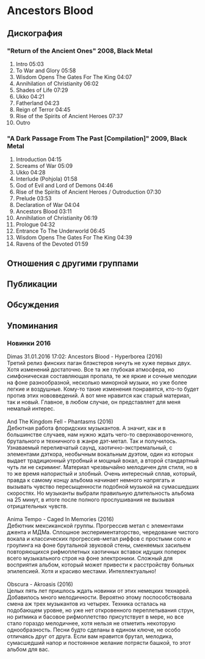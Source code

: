# Ancestors Blood



## Дискография

### "Return of the Ancient Ones" 2008, Black Metal

1. Intro 05:03
2. To War and Glory 05:58  
3. Wisdom Opens The Gates For The King 04:07
4. Annihilation of Christianity 06:02  
5. Shades of Life 07:29  
6. Ukko 04:21  
7. Fatherland 04:23
8. Reign of Terror 04:45  
9. Rise of the Spirits of Ancient Heroes 07:37  
10. Outro 

### "A Dark Passage From The Past [Compilation]" 2009, Black Metal

1. Introduction 04:15  
2. Screams of War 05:09  
3. Ukko 04:28  
4. Interlude (Pohjola) 01:58  
5. God of Evil and Lord of Demons 04:46  
6. Rise of the Spirits of Ancient Heroes / Outroduction 07:30  
7. Prelude 03:53  
8. Declaration of War 04:04  
9. Ancestors Blood 03:11  
10. Annihilation of Christianity 06:19  
11. Prologue 04:32  
12. Entrance To The Underworld 06:45  
13. Wisdom Opens The Gates For The King 04:39  
14. Ravens of the Devoted 01:59 


## Отношения с другими группами


## Публикации


## Обсуждения


## Упоминания

### Новинки 2016

Dimas 31.01.2016 17:02:
Ancestors Blood - Hyperborea (2016)<BR>Третий релиз финских паган блэкстеров ничуть не хуже первых двух. Хотя изменений достаточно. Все та же глубокая атмосфера, но симфоническая составляющая пропала, те же яркие и сочные мелодии на фоне разнообразной, несколько минорной музыки, но уже более легкие и воздушные. Кому-то такие изменения понравятся, кто-то будет против этих нововведений. А вот мне нравится как старый материал, так и новый. Главное, в любом случае, он представляет для меня немалый интерес.<BR><BR>And The Kingdom Fell - Phantasms (2016)<BR>Дебютная работа флоридских музыкантов. А значит, как и в большинстве случаев, нам нужно ждать чего-то сверхнавороченного, брутального и техничного в жанре дэт-метал. Так и получилось. Узнаваемый переливчатый саунд, хаотично-экстремальный, с элементами дэткора, необычным вокальным дуэтом, один из которых выдает традиционный утробный и мощный вокал, а второй стандартный чуть ли не скриминг. Материал чрезвычайно мелодичен для стиля, но в то же время напористый и злобный. Очень интересный сплав, который, правда к самому концу альбома начинает немного напрягать и вызывать чувство пересыщенности подобной музыкой на сумасшедших скоростях. Но музыканты выбрали правильную длительность альбома на 25 минут, в итоге после полного прослушивания не вызывая отрицательных чувств.<BR><BR>Anima Tempo - Caged In Memories (2016)<BR>Дебютник мексиканской группы. Прогрессив метал с элементами джента и МДМа. Сплошное экспериментаторство, чередование чистого вокала и классических прогрессив-метал риффов с простыми соло и гроулинга на фоне брутальной звуковой стены, сменяемых засильем повторяющихся рифмоплетных хаотичных вставок идущих поперек всего музыкального строя на фоне электроники. Сложный для восприятия альбом, который может привести к расстройству больных эпилепсией. Хотя и красиво местами. Интеллектуально!<BR><BR>Obscura - Akroasis (2016)<BR>Целых пять лет пришлось ждать новинки от этих немецких технарей. Добавилось много мелодичности. Вероятно этому поспособствовала смена аж трех музыкантов из четырех. Техника осталась на подобающем уровне, но уже нет откровенного переплетывания струн, но ритмика и басовое рифмоплетство присутствует в мере, но все стало гораздо мелодичнее, хотя нельзя не отметить некоторую однообразность. Песни будто сделаны в едином ключе, не особо отличаясь друг от друга. Если вам нравится брутал, мелодика, сумасшедший напор и постоянное желание потрясти башкой, то этот альбом для вас.


